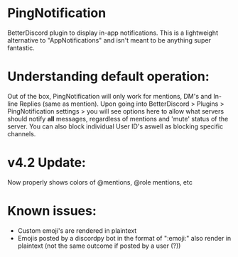# PingNotification
BetterDiscord plugin to display in-app notifications. This is a lightweight alternative to "AppNotifications" and isn't meant to be anything super fantastic. 

# **Understanding default operation:**

Out of the box, PingNotification will only work for mentions, DM's and In-line Replies (same as mention).
Upon going into BetterDiscord > Plugins > PingNotification settings > you will see options here to allow what servers should notify **all** messages, regardless of mentions and 'mute' status of the server. You can also block individual User ID's aswell as blocking specific channels. 

# v4.2 Update:
Now properly shows colors of @mentions, @role mentions, etc

# Known issues:
* Custom emoji's are rendered in plaintext
* Emojis posted by a discordpy bot in the format of ":emoji:" also render in plaintext (not the same outcome if posted by a user (?))


